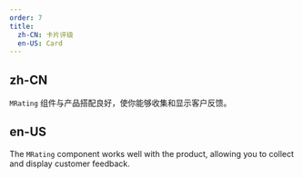```yaml
---
order: 7
title:
  zh-CN: 卡片评级
  en-US: Card
---
```


## zh-CN

`MRating` 组件与产品搭配良好，使你能够收集和显示客户反馈。

## en-US

The `MRating` component works well with the product, allowing you to collect and display customer feedback.

